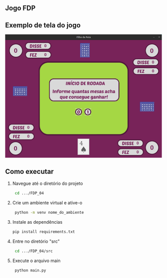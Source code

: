## Jogo FDP

## Exemplo de tela do jogo
![Exemplo de uma tela do jogo](src/assets/exemplo-tela-jogo.png)


## Como executar
1. Navegue até o diretório do projeto
   ``` bash
    cd .../FDP_04

2. Crie um ambiente virtual e ative-o
   ``` bash
    python -m venv nome_do_ambiente

3. Instale as dependências
    ``` bash
    pip install requirements.txt

4. Entre no diretório "src"
   ``` bash
    cd .../FDP_04/src

5. Execute o arquivo main
   ``` bash
    python main.py
